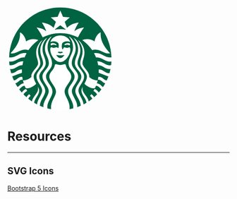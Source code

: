 <svg  width="240px"  viewBox="0 0 62 62">
  <circle fill="#fff" cx="31" cy="31" r="30.002"></circle>
  <path fill="#006341"
    d="M34.017 13.969c-.263-.047-1.531-.26-3.017-.26s-2.754.212-3.017.26c-.151.027-.209-.121-.094-.207.104-.077 3.11-2.365 3.11-2.365l3.109 2.365c.117.086.06.234-.091.207zm-5.194 14.856s-.159.057-.201.197c.63.484 1.064 1.585 2.378 1.585s1.748-1.101 2.377-1.585c-.041-.141-.2-.197-.2-.197s-.823.194-2.177.194-2.177-.194-2.177-.194zm2.177-1.853c-.365 0-.445-.138-.694-.137-.237.001-.697.19-.797.363.007.088.039.167.103.237.532.08.772.376 1.389.376s.856-.296 1.389-.376c.062-.07.096-.148.103-.237-.099-.173-.56-.361-.798-.363-.25-.002-.331.137-.695.137zm29.956 5.673c-.038.717-.102 1.428-.19 2.131-3.396.562-4.61-2.464-8.089-2.312.208.738.377 1.49.507 2.258 2.869-.002 4.025 2.68 7.217 2.285-.168.82-.37 1.629-.603 2.426-2.524.248-3.413-2.26-6.334-2.191.024.416.037.836.037 1.26l-.012.701 5.672 2.164c-.297.807-.629 1.596-.991 2.369-1.705-.094-2.293-2.281-4.887-2.107-.078.561-.177 1.115-.295 1.662 2.253-.158 2.738 1.916 4.352 2.084-.411.75-.854 1.48-1.325 2.191-.956-.512-1.785-2.057-3.598-2.152.186-.574.349-1.156.487-1.748-1.608 0-3.447-.627-4.989-2.031.5-2.846-3.917-5.744-3.917-7.828 0-2.264 1.145-3.517 1.145-6.569 0-2.265-1.1-4.722-2.759-6.401-.321-.326-.65-.59-1.028-.827 1.524 1.886 2.694 4.122 2.694 6.712 0 2.874-1.337 4.391-1.337 7.044 0 2.652 3.88 4.947 3.88 7.682 0 1.076-.344 2.127-1.478 4.191 1.742 1.74 4.011 2.689 5.475 2.689.475 0 .73-.145.9-.518.146-.322.285-.648.416-.977 1.577.061 2.299 1.494 3.172 2.066-.479.643-.982 1.264-1.509 1.865-.585-.648-1.371-1.738-2.522-2.041-.206.4-.424.795-.653 1.182.991.27 1.669 1.27 2.194 1.928-.566.586-1.155 1.148-1.768 1.688-.383-.596-.979-1.352-1.647-1.76-.247.334-.504.66-.769.977.568.385 1.069 1.078 1.396 1.643-.708.568-1.44 1.107-2.198 1.611-.374-3.047-4.533-5.135-3.412-8.67-.368.623-.807 1.402-.807 2.34 0 2.559 2.726 4.59 2.943 7.133-.565.338-1.143.656-1.732.957-.098-2.795-2.984-5.854-2.984-8.148 0-2.561 3.354-5.133 3.354-8.156 0-3.025-3.87-5.119-3.87-7.775 0-2.654 1.646-4.181 1.646-7.583 0-2.492-1.184-5.014-3.013-6.625-.324-.286-.643-.513-1.026-.712 1.725 2.069 2.725 3.946 2.725 6.794 0 3.199-1.886 4.975-1.886 8.107 0 3.133 3.798 4.875 3.798 7.795s-3.535 5.381-3.535 8.381c0 2.729 3.116 5.453 3.162 8.691-.681.297-1.375.568-2.081.814.396-3.271-3.111-6.645-3.111-9.314 0-2.918 3.667-5.426 3.667-8.572 0-3.148-3.728-4.611-3.728-7.842 0-3.229 2.287-5.017 2.287-8.585 0-2.781-1.373-5.282-3.379-6.832l-.127-.096c-.189-.14-.345.029-.211.195 1.42 1.773 2.179 3.566 2.179 6.221 0 3.264-2.627 5.916-2.627 9.078 0 3.732 3.528 4.799 3.528 7.861 0 3.061-3.783 5.51-3.783 8.76 0 3.014 3.58 6.359 2.966 9.838-.718.186-1.446.348-2.185.48.672-4.332-2.84-7.443-2.84-10.277 0-3.068 3.918-5.803 3.918-8.801 0-2.828-2.812-3.752-3.182-6.645-.051-.395-.368-.688-.805-.615-.571.104-1.303.48-2.453.48s-1.882-.377-2.454-.48c-.436-.072-.753.221-.804.615-.369 2.893-3.183 3.816-3.183 6.645 0 2.998 3.919 5.732 3.919 8.801 0 2.834-3.512 5.945-2.841 10.277-.738-.133-1.467-.295-2.185-.48-.614-3.479 2.967-6.824 2.967-9.838 0-3.25-3.784-5.699-3.784-8.76 0-3.062 3.529-4.129 3.529-7.861 0-3.162-2.628-5.813-2.628-9.078 0-2.654.759-4.447 2.18-6.221.133-.166-.022-.335-.212-.195l-.126.096c-2.004 1.546-3.376 4.047-3.376 6.828 0 3.568 2.287 5.356 2.287 8.585 0 3.23-3.728 4.693-3.728 7.842 0 3.146 3.667 5.654 3.667 8.572 0 2.67-3.507 6.043-3.11 9.314-.707-.246-1.401-.518-2.082-.814.047-3.238 3.161-5.963 3.161-8.691 0-3-3.533-5.461-3.533-8.381s3.796-4.662 3.796-7.795c0-3.132-1.885-4.908-1.885-8.107 0-2.848.999-4.725 2.724-6.794-.384.199-.702.426-1.025.712-1.829 1.611-3.012 4.133-3.012 6.625 0 3.402 1.646 4.929 1.646 7.583 0 2.656-3.87 4.75-3.87 7.775 0 3.023 3.354 5.596 3.354 8.156 0 2.295-2.888 5.354-2.985 8.148-.589-.301-1.167-.619-1.732-.957.218-2.543 2.943-4.574 2.943-7.133 0-.938-.438-1.717-.807-2.34 1.121 3.535-3.038 5.623-3.412 8.67-.758-.504-1.491-1.043-2.198-1.611.326-.564.827-1.258 1.396-1.643-.266-.316-.522-.643-.769-.977-.669.408-1.266 1.164-1.648 1.76-.611-.539-1.201-1.102-1.767-1.688.525-.658 1.203-1.658 2.194-1.928-.229-.387-.447-.781-.653-1.182-1.151.303-1.938 1.393-2.522 2.041-.527-.602-1.031-1.223-1.509-1.865.873-.572 1.595-2.006 3.171-2.066.132.328.271.654.417.977.17.373.426.518.9.518 1.464 0 3.732-.949 5.475-2.689-1.134-2.064-1.478-3.115-1.478-4.191 0-2.734 3.88-5.029 3.88-7.682 0-2.653-1.337-4.17-1.337-7.044 0-2.59 1.17-4.826 2.694-6.712-.378.237-.707.501-1.028.827-1.659 1.68-2.759 4.136-2.759 6.401 0 3.052 1.146 4.305 1.146 6.569 0 2.084-4.418 4.982-3.918 7.828-1.542 1.404-3.381 2.031-4.99 2.031.14.592.303 1.174.487 1.748-1.812.096-2.641 1.641-3.598 2.152-.472-.711-.914-1.441-1.325-2.191 1.613-.168 2.099-2.242 4.353-2.084-.118-.547-.218-1.102-.296-1.662-2.594-.174-3.182 2.014-4.887 2.107-.362-.773-.694-1.562-.991-2.369l5.673-2.164-.012-.701c0-.424.013-.844.036-1.26-2.921-.068-3.81 2.439-6.334 2.191-.232-.797-.435-1.605-.602-2.426 3.19.395 4.347-2.287 7.217-2.285.13-.768.299-1.52.506-2.258-3.479-.151-4.693 2.875-8.088 2.312-.089-.703-.152-1.414-.19-2.131 3.947.441 5.427-2.804 9.021-2.407.339-.859.733-1.69 1.177-2.49-4.506-.792-6.036 2.976-10.23 2.397.453-16.171 13.706-29.143 29.989-29.143s29.536 12.972 29.989 29.147c-4.195.579-5.725-3.188-10.23-2.397.443.8.837 1.631 1.177 2.49 3.592-.398 5.072 2.848 9.02 2.407zm-42.852-12.583c-2.209-.903-4.883-.695-7.167.772-.354-2.125-1.507-4.013-3.149-5.152-.227-.157-.463-.008-.442.255.347 4.49-2.278 8.389-5.506 11.816 3.327 1 6.159-3.284 10.474-1.789 1.548-2.305 3.514-4.308 5.79-5.902zm12.896-2.716c-2.785 0-5.118 1.575-5.729 3.61-.047.156.017.257.197.176.501-.225 1.071-.333 1.69-.333 1.136 0 2.137.417 2.729 1.143.262.864.284 2.115-.012 2.829-.468-.105-.636-.467-1.093-.467s-.811.321-1.586.321c-.774 0-.865-.366-1.374-.366-.599 0-.709.617-.709 1.313 0 3.103 2.852 7.373 5.886 7.373 3.033 0 5.885-4.27 5.885-7.373 0-.696-.143-1.292-.769-1.373-.312.225-.599.426-1.313.426-.775 0-.989-.321-1.445-.321-.551 0-.496 1.162-1.15 1.227-.436-1.048-.457-2.392-.095-3.589.593-.726 1.593-1.143 2.729-1.143.619 0 1.193.109 1.689.333.181.081.244-.021.197-.176-.61-2.035-2.942-3.61-5.727-3.61zm4.434 4.452c-.668 0-1.451.205-1.943.753-.051.149-.051.371.021.519 1.211-.415 2.279-.431 2.795.146.275-.25.363-.475.363-.736 0-.403-.41-.682-1.236-.682zm-9.741 1.418c.584-.585 1.815-.56 3.094-.088.056-.636-1.083-1.331-2.221-1.331-.827 0-1.236.279-1.236.683 0 .261.088.487.363.736zm19.194-10.504c-2.199.157-4.109.912-5.654 2.17.656-1.86 1.489-3.487 2.545-5.064-2.8.297-5.141 1.321-6.849 3.071l-1.337-3.505 2.968-2.621-3.974-.281-1.586-3.696-1.587 3.696-3.974.281 2.968 2.621-1.336 3.505c-1.709-1.75-4.05-2.774-6.848-3.071 1.054 1.578 1.887 3.205 2.543 5.064-1.544-1.259-3.454-2.014-5.653-2.17 1.319 1.696 2.488 3.504 3.354 5.448.098.219.308.291.535.178 3.012-1.497 6.406-2.339 9.997-2.339s6.984.843 9.998 2.339c.227.113.437.041.534-.178.867-1.944 2.036-3.752 3.356-5.448zm4.801 13.254c4.313-1.495 7.146 2.788 10.473 1.789-3.228-3.427-5.852-7.326-5.505-11.816.021-.263-.216-.413-.442-.255-1.643 1.139-2.796 3.027-3.149 5.152-2.285-1.467-4.958-1.676-7.167-.772 2.273 1.592 4.24 3.595 5.79 5.902z">
  </path>
</svg>

# Resources

---

## SVG Icons

[Bootstrap 5 Icons](https://icons.getbootstrap.com/)
